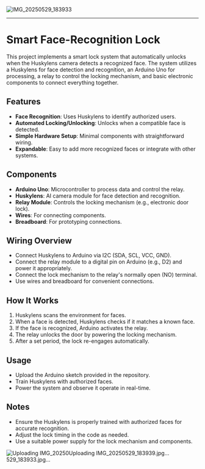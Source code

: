 ![IMG_20250529_183933](https://github.com/user-attachments/assets/7f0f1955-a78d-4d67-bd47-15f9b7693421)

---

# Smart Face-Recognition Lock

This project implements a smart lock system that automatically unlocks when the Huskylens camera detects a recognized face. The system utilizes a Huskylens for face detection and recognition, an Arduino Uno for processing, a relay to control the locking mechanism, and basic electronic components to connect everything together.

## Features
- **Face Recognition**: Uses Huskylens to identify authorized users.
- **Automated Locking/Unlocking**: Unlocks when a compatible face is detected.
- **Simple Hardware Setup**: Minimal components with straightforward wiring.
- **Expandable**: Easy to add more recognized faces or integrate with other systems.

## Components
- **Arduino Uno**: Microcontroller to process data and control the relay.
- **Huskylens**: AI camera module for face detection and recognition.
- **Relay Module**: Controls the locking mechanism (e.g., electronic door lock).
- **Wires**: For connecting components.
- **Breadboard**: For prototyping connections.

## Wiring Overview
- Connect Huskylens to Arduino via I2C (SDA, SCL, VCC, GND).
- Connect the relay module to a digital pin on Arduino (e.g., D2) and power it appropriately.
- Connect the lock mechanism to the relay's normally open (NO) terminal.
- Use wires and breadboard for convenient connections.

## How It Works
1. Huskylens scans the environment for faces.
2. When a face is detected, Huskylens checks if it matches a known face.
3. If the face is recognized, Arduino activates the relay.
4. The relay unlocks the door by powering the locking mechanism.
5. After a set period, the lock re-engages automatically.

## Usage
- Upload the Arduino sketch provided in the repository.
- Train Huskylens with authorized faces.
- Power the system and observe it operate in real-time.

## Notes
- Ensure the Huskylens is properly trained with authorized faces for accurate recognition.
- Adjust the lock timing in the code as needed.
- Use a suitable power supply for the lock mechanism and components.



![Uploading IMG_20250![Uploading IMG_20250529_183939.jpg…]()
529_183933.jpg…]()





















